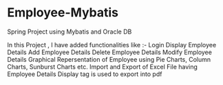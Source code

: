 # Employee-Mybatis
Spring Project using Mybatis and Oracle DB


In this Project , I have added functionalities like :-
Login 
Display Employee Details
Add Employee Details
Delete Employee Details
Modify Employee Details
Graphical Repersentation of Employee using Pie Charts, Column Charts, Sunburst Charts etc.
Import and Export of Excel File having Employee Details
Display tag is used to export into pdf 
